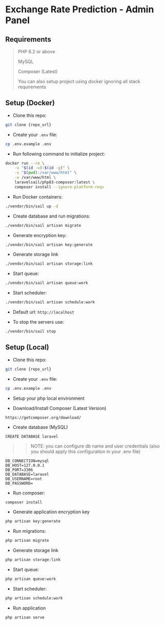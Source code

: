 # Exchange Rate Prediction - Admin Panel

## Requirements

>PHP 8.2 or above
>
> MySQL
>
> Composer (Latest)
>
> You can also setup project using docker ignoring all stack requirements

## Setup (Docker)

- Clone this repo:

```bash
git clone {repo_url}
```

- Create your `.env` file:

```bash
cp .env.example .env
```

- Run following command to initialize project:

```bash
docker run --rm \
    -u "$(id -u):$(id -g)" \
    -v "$(pwd):/var/www/html" \
    -w /var/www/html \
    laravelsail/php83-composer:latest \
    composer install --ignore-platform-reqs
```

- Run Docker containers:

```bash
./vendor/bin/sail up -d
```

- Create database and run migrations:

```bash
./vendor/bin/sail artisan migrate 
```

- Generate encryption key:

```bash
./vendor/bin/sail artisan key:generate
```

- Generate storage link

```bash
./vendor/bin/sail artisan storage:link
```
- Start queue:

```bash
./vendor/bin/sail artisan queue:work
```

- Start scheduler:

```bash
./vendor/bin/sail artisan schedule:work
```

- Default url: `http://localhost`

- To stop the servers use:

```bash
./vendor/bin/sail stop
```

## Setup (Local)

- Clone this repo:

```bash
git clone {repo_url}
```

- Create your `.env` file:

```bash
cp .env.example .env
```

- Setup your php local environment

- Download/Install Composer (Latest Version)

```angular2html
https://getcomposer.org/download/
```

- Create database (MySQL)

```mysql
CREATE DATABASE laravel
```

>>NOTE: you can configure db name and user credentials (also you should apply this configuration in your .env file)

```
DB_CONNECTION=mysql
DB_HOST=127.0.0.1
DB_PORT=3306
DB_DATABASE=laravel
DB_USERNAME=root
DB_PASSWORD=
```

- Run composer:

```bash
composer install
```

- Generate application encryption key

```bash
php artisan key:generate
```

- Run migrations:

```bash
php artisan migrate 
```

- Generate storage link

```bash
php artisan storage:link
```

- Start queue:

```bash
php artisan queue:work
```

- Start scheduler:

```bash
php artisan schedule:work
```

- Run application

```bash
php artisan serve
```





